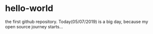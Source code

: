 # hello-world
the first github repository. 
Today(05/07/2019) is a big day, because my open source journey starts...
